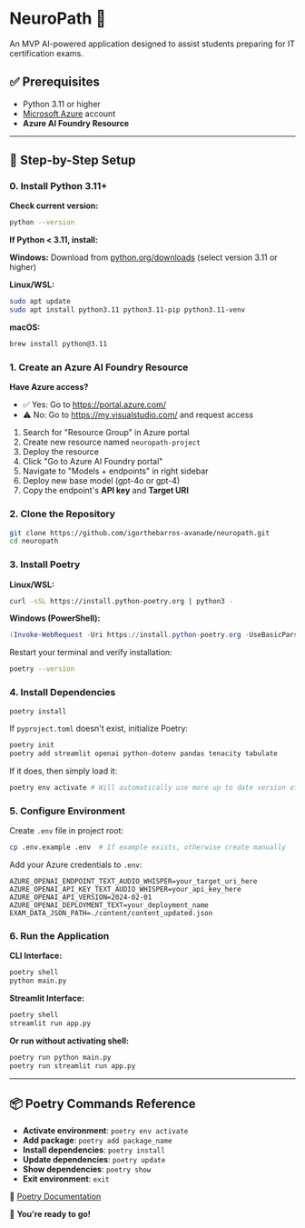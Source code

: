 # NeuroPath 🧠

An MVP AI-powered application designed to assist students preparing for IT certification exams.

## ✅ Prerequisites

- Python 3.11 or higher
- [Microsoft Azure](https://portal.azure.com/) account
- **Azure AI Foundry Resource**

---

## 🔧 Step-by-Step Setup

### 0. Install Python 3.11+

**Check current version:**
```bash
python --version
```

**If Python < 3.11, install:**

**Windows:**
Download from [python.org/downloads](https://www.python.org/downloads/) (select version 3.11 or higher)

**Linux/WSL:**
```bash
sudo apt update
sudo apt install python3.11 python3.11-pip python3.11-venv
```

**macOS:**
```bash
brew install python@3.11
```

### 1. Create an Azure AI Foundry Resource

**Have Azure access?**
- ✅ Yes: Go to https://portal.azure.com/
- ⚠️ No: Go to https://my.visualstudio.com/ and request access

1. Search for "Resource Group" in Azure portal
2. Create new resource named `neuropath-project`
3. Deploy the resource
4. Click "Go to Azure AI Foundry portal"
5. Navigate to "Models + endpoints" in right sidebar
6. Deploy new base model (gpt-4o or gpt-4)
7. Copy the endpoint's **API key** and **Target URI**

### 2. Clone the Repository

```bash
git clone https://github.com/igorthebarros-avanade/neuropath.git
cd neuropath
```

### 3. Install Poetry

**Linux/WSL:**
```bash
curl -sSL https://install.python-poetry.org | python3 -
```

**Windows (PowerShell):**
```powershell
(Invoke-WebRequest -Uri https://install.python-poetry.org -UseBasicParsing).Content | py -
```

Restart your terminal and verify installation:
```bash
poetry --version
```

### 4. Install Dependencies

```bash
poetry install
```

If `pyproject.toml` doesn't exist, initialize Poetry:
```bash
poetry init
poetry add streamlit openai python-dotenv pandas tenacity tabulate
```

If it does, then simply load it:
```bash
poetry env activate # Will automatically use more up to date version of packages
```

### 5. Configure Environment

Create `.env` file in project root:
```bash
cp .env.example .env  # If example exists, otherwise create manually
```

Add your Azure credentials to `.env`:
```env
AZURE_OPENAI_ENDPOINT_TEXT_AUDIO_WHISPER=your_target_uri_here
AZURE_OPENAI_API_KEY_TEXT_AUDIO_WHISPER=your_api_key_here
AZURE_OPENAI_API_VERSION=2024-02-01
AZURE_OPENAI_DEPLOYMENT_TEXT=your_deployment_name
EXAM_DATA_JSON_PATH=./content/content_updated.json
```

### 6. Run the Application

**CLI Interface:**
```bash
poetry shell
python main.py
```

**Streamlit Interface:**
```bash
poetry shell
streamlit run app.py
```

**Or run without activating shell:**
```bash
poetry run python main.py
poetry run streamlit run app.py
```

---

## 📦 Poetry Commands Reference

- **Activate environment**: `poetry env activate`
- **Add package**: `poetry add package_name`
- **Install dependencies**: `poetry install`
- **Update dependencies**: `poetry update`
- **Show dependencies**: `poetry show`
- **Exit environment**: `exit`

📖 [Poetry Documentation](https://python-poetry.org/docs/basic-usage/)

🚀 **You're ready to go!**